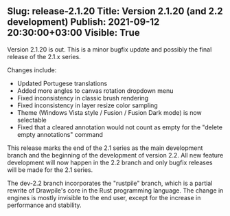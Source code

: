 Slug: release-2.1.20
Title: Version 2.1.20 (and 2.2 development)
Publish: 2021-09-12 20:30:00+03:00
Visible: True
---

Version 2.1.20 is out. This is a minor bugfix update and possibly the final release of the 2.1.x series.

Changes include:

 * Updated Portugese translations
 * Added more angles to canvas rotation dropdown menu
 * Fixed inconsistency in classic brush rendering
 * Fixed inconsistency in layer resize color sampling
 * Theme (Windows Vista style / Fusion / Fusion Dark mode) is now selectable
 * Fixed that a cleared annotation would not count as empty for the "delete empty annotations" command

This release marks the end of the 2.1 series as the main development branch and the beginning of the development of version 2.2. All new feature development will now happen in the 2.2 branch and only bugfix releases will be made for the 2.1 series.

The dev-2.2 branch incorporates the "rustpile" branch, which is a partial rewrite of Drawpile's core in the Rust programming language. The change in engines is mostly invisible to the end user, except for the increase in performance and stability.
